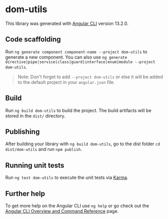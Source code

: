 # dom-utils

This library was generated with [Angular CLI](https://github.com/angular/angular-cli) version 13.2.0.

## Code scaffolding

Run `ng generate component component-name --project dom-utils` to generate a new component. You can also use `ng generate directive|pipe|service|class|guard|interface|enum|module --project dom-utils`.

> Note: Don't forget to add `--project dom-utils` or else it will be added to the default project in your `angular.json` file.

## Build

Run `ng build dom-utils` to build the project. The build artifacts will be stored in the `dist/` directory.

## Publishing

After building your library with `ng build dom-utils`, go to the dist folder `cd dist/dom-utils` and run `npm publish`.

## Running unit tests

Run `ng test dom-utils` to execute the unit tests via [Karma](https://karma-runner.github.io).

## Further help

To get more help on the Angular CLI use `ng help` or go check out the [Angular CLI Overview and Command Reference](https://angular.io/cli) page.
